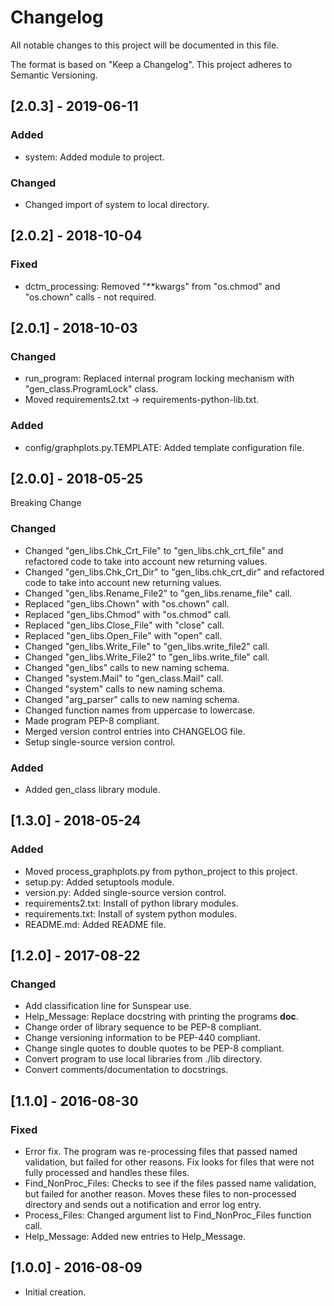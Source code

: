 # Changelog
All notable changes to this project will be documented in this file.

The format is based on "Keep a Changelog".  This project adheres to Semantic Versioning.


## [2.0.3] - 2019-06-11
### Added
- system:  Added module to project.

### Changed
- Changed import of system to local directory.


## [2.0.2] - 2018-10-04
### Fixed
- dctm_processing:  Removed "**kwargs" from "os.chmod" and "os.chown" calls - not required.


## [2.0.1] - 2018-10-03
### Changed
- run_program:  Replaced internal program locking mechanism with "gen_class.ProgramLock" class.
- Moved requirements2.txt -> requirements-python-lib.txt.

### Added
- config/graphplots.py.TEMPLATE:  Added template configuration file.


## [2.0.0] - 2018-05-25
Breaking Change

### Changed
- Changed "gen_libs.Chk_Crt_File" to "gen_libs.chk_crt_file" and refactored code to take into account new returning values.
- Changed "gen_libs.Chk_Crt_Dir" to "gen_libs.chk_crt_dir" and refactored code to take into account new returning values.
- Changed "gen_libs.Rename_File2" to "gen_libs.rename_file" call.
- Replaced "gen_libs.Chown" with "os.chown" call.
- Replaced "gen_libs.Chmod" with "os.chmod" call.
- Replaced "gen_libs.Close_File" with "close" call.
- Replaced "gen_libs.Open_File" with "open" call.
- Changed "gen_libs.Write_File" to "gen_libs.write_file2" call.
- Changed "gen_libs.Write_File2" to "gen_libs.write_file" call.
- Changed "gen_libs" calls to new naming schema.
- Changed "system.Mail" to "gen_class.Mail" call.
- Changed "system" calls to new naming schema.
- Changed "arg_parser" calls to new naming schema.
- Changed function names from uppercase to lowercase.
- Made program PEP-8 compliant.
- Merged version control entries into CHANGELOG file.
- Setup single-source version control.

### Added
- Added gen_class library module.

## [1.3.0] - 2018-05-24
### Added
- Moved process_graphplots.py from python_project to this project.
- setup.py:  Added setuptools module.
- version.py:  Added single-source version control.
- requirements2.txt:  Install of python library modules.
- requirements.txt:  Install of system python modules.
- README.md:  Added README file.


## [1.2.0] - 2017-08-22
### Changed
- Add classification line for Sunspear use.
- Help_Message:  Replace docstring with printing the programs __doc__.
- Change order of library sequence to be PEP-8 compliant.
- Change versioning information to be PEP-440 compliant.
- Change single quotes to double quotes to be PEP-8 compliant.
- Convert program to use local libraries from ./lib directory.
- Convert comments/documentation to docstrings.


## [1.1.0] - 2016-08-30
### Fixed
- Error fix.  The program was re-processing files that passed named validation, but failed for other reasons.  Fix looks for files that were not fully processed and handles these files.
- Find_NonProc_Files:  Checks to see if the files passed name validation, but failed for another reason.  Moves these files to non-processed directory and sends out a notification and error log entry.
- Process_Files:  Changed argument list to Find_NonProc_Files function call.
- Help_Message:  Added new entries to Help_Message.


## [1.0.0] - 2016-08-09
- Initial creation.

